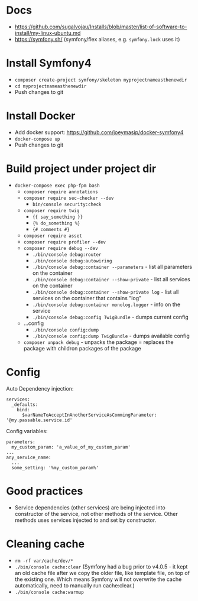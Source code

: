 # Docs
- https://github.com/sugalvojau/Installs/blob/master/list-of-software-to-install/my-linux-ubuntu.md 
- https://symfony.sh/ (symfony/flex aliases, e.g. `symfony.lock` uses it)

# Install Symfony4
- `composer create-project symfony/skeleton myprojectnameasthenewdir`
- `cd myprojectnameasthenewdir`
- Push changes to git

# Install Docker
- Add docker support: https://github.com/joeymasip/docker-symfony4
- `docker-compose up`
- Push changes to git

# Build project under project dir
- `docker-compose exec php-fpm bash`
  - `composer require annotations`
  - `composer require sec-checker --dev`
    - `bin/console security:check`
  - `composer require twig`
    - `{{ say_something }}`
    - `{% do_something %}`
    - `{# comments #}`
  - `composer require asset`
  - `composer require profiler --dev`
  - `composer require debug --dev`
    - `./bin/console debug:router`
    - `./bin/console debug:autowiring`
    - `./bin/console debug:container --parameters` - list all parameters on the container
    - `./bin/console debug:container --show-private` - list all services on the container
    - `./bin/console debug:container --show-private log` - list all services on the container that contains "log"
    - `./bin/console debug:container monolog.logger` - info on the service
    - `./bin/console debug:config TwigBundle` - dumps current config
  - ...config
    - `./bin/console config:dump`
    - `./bin/console config:dump TwigBundle` - dumps available config
  - `composer unpack debug` - unpacks the package = replaces the package with childron packages of the package

# Config
Auto Dependency injection:  
```
services:
  _defaults:
    bind:
      $varNameToAcceptInAnotherServiceAsCommingParameter: '@my.passable.service.id'
```

Config variables:  
```
parameters:
  my_custom_param: 'a_value_of_my_custom_param'
...
any_service_name:
  ...
  some_setting: '%my_custom_param%'
```

# Good practices
- Service dependencies (other services) are being injected into constructor of the service, not other methods of the service. Other methods uses services injected to and set by constructor.

# Cleaning cache
- `rm -rf var/cache/dev/*`
- `./bin/console cache:clear` 
(Symfony had a bug prior to v4.0.5 - it kept an old cache file after we copy the older file, like template file, on top of the existing one. Which means Symfony will not overwrite the cache automatically, need to manually run cache:clear.)
- `./bin/console cache:warmup`
